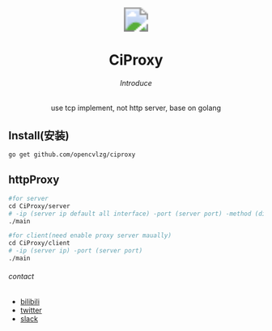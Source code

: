 

<div align=center></br></br></br>

<center> <img src="https://thirdqq.qlogo.cn/g?b=sdk&k=iaNcdgTAPWOS0JJseiafW1Dw&kti=ZIsqGgAAAAI&s=40&t=1638804590" style="zoom:300%;" /></center>

#  <center>  CiProxy </center>

###### <center>Introduce</center>

<center>use tcp implement, not http server, base on golang</center>
</div>

## Install(安装)

```makefile
go get github.com/opencvlzg/ciproxy

```

## httpProxy

```makefile
#for server
cd CiProxy/server 
# -ip (server ip default all interface) -port (server port) -method (direct and tunnel)
./main

#for client(need enable proxy server maually)
cd CiProxy/client
# -ip (server ip) -port (server port)
./main

```











###### contact 

- [bilibili](https://space.bilibili.com/433915419)
- [twitter]()
- [slack]()















